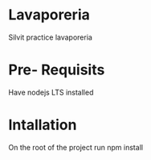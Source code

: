 # Lavaporeria
Silvit practice lavaporeria

# Pre- Requisits
Have nodejs LTS installed

# Intallation
On the root of the project run npm install

